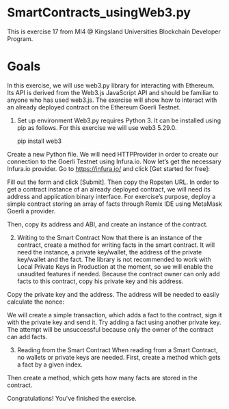 # SmartContracts_usingWeb3.py
This is exercise 17 from MI4 @ Kingsland Universities Blockchain Developer Program.

# Goals
In this exercise, we will use web3.py library for interacting with Ethereum. Its API is derived from the Web3.js
JavaScript API and should be familiar to anyone who has used web3.js. The exercise will show how to interact with
an already deployed contract on the Ethereum Goerli Testnet.

1. Set up environment
Web3.py requires Python 3. It can be installed using pip as follows.
For this exercise we will use web3 5.29.0.

      pip install web3
      
Create a new Python file.
We will need HTTPProvider in order to create our connection to the Goerli Testnet using Infura.io.
Now let’s get the necessary Infura.io provider. Go to https://infura.io/ and click [Get started for free]:

Fill out the form and click [Submit]. Then copy the Ropsten URL.
In order to get a contract instance of an already deployed contract, we will need its address and application binary
interface. For exercise’s purpose, deploy a simple contract storing an array of facts through Remix IDE using
MetaMask Goerli a provider.

Then, copy its address and ABI, and create an instance of the contract.

2. Writing to the Smart Contract
Now that there is an instance of the contract, create a method for writing facts in the smart contract. It will need the
instance, a private key/wallet, the address of the private key/wallet and the fact. The library is not recommended
to work with Local Private Keys in Production at the moment, so we will enable the unaudited features if needed.
Because the contract owner can only add facts to this contract, copy his private key and his address.

Copy the private key and the address. The address will be needed to easily calculate the nonce:

We will create a simple transaction, which adds a fact to the contract, sign it with the private key and send it.
Try adding a fact using another private key. The attempt will be unsuccessful because only the owner of the
contract can add facts.

3. Reading from the Smart Contract
When reading from a Smart Contract, no wallets or private keys are needed.
First, create a method which gets a fact by a given index.

Then create a method, which gets how many facts are stored in the contract.

Congratulations! You've finished the exercise.
